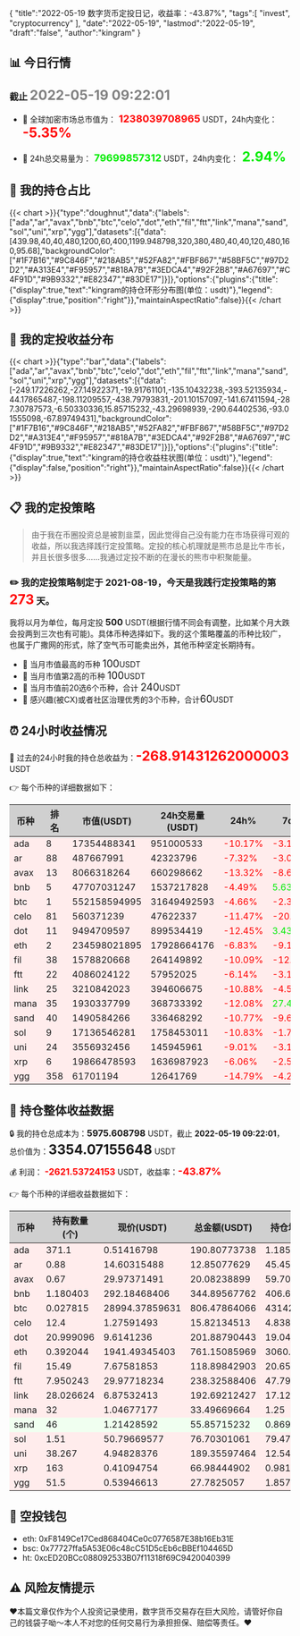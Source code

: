 {
"title":"2022-05-19 数字货币定投日记，收益率：-43.87%",
"tags":[
"invest",
"cryptocurrency"
],
"date":"2022-05-19",
"lastmod":"2022-05-19",
"draft":"false",
"author":"kingram"
}

##  📊 今日行情
### 截止 <font color=grey size=5 >**2022-05-19 09:22:01**</font>
- 🍖 全球加密市场总市值为：<font color=#FF0000 size=4 > **1238039708965**</font> USDT，24h内变化：<font color=#FF0000 size=5 > **-5.35%**</font>

- 🍤 24h总交易量为：<font color=#00EC00 size=4 > **79699857312**</font> USDT，24h内变化：<font color=#00EC00 size=5 > **2.94%**</font>

## 🎨 我的持仓占比
{{< chart >}}{"type":"doughnut","data":{"labels":["ada","ar","avax","bnb","btc","celo","dot","eth","fil","ftt","link","mana","sand","sol","uni","xrp","ygg"],"datasets":[{"data":[439.98,40,40,480,1200,60,400,1199.948798,320,380,480,40,40,120,480,160,95.68],"backgroundColor":["#1F7B16","#9C846F","#218AB5","#52FA82","#FBF867","#58BF5C","#97D2D2","#A313E4","#F95957","#818A7B","#3EDCA4","#92F2B8","#A67697","#C4F91D","#9B9332","#E82347","#83DE17"]}]},"options":{"plugins":{"title":{"display":true,"text":"kingram的持仓环形分布图(单位：usdt)"},"legend":{"display":true,"position":"right"}},"maintainAspectRatio":false}}{{< /chart >}}

## 🍺 我的定投收益分布
{{< chart >}}{"type":"bar","data":{"labels":["ada","ar","avax","bnb","btc","celo","dot","eth","fil","ftt","link","mana","sand","sol","uni","xrp","ygg"],"datasets":[{"data":[-249.17226262,-27.14922371,-19.91761101,-135.10432238,-393.52135934,-44.17865487,-198.11209557,-438.79793831,-201.10157097,-141.67411594,-287.30787573,-6.50330336,15.85715232,-43.29698939,-290.64402536,-93.01555098,-67.89749431],"backgroundColor":["#1F7B16","#9C846F","#218AB5","#52FA82","#FBF867","#58BF5C","#97D2D2","#A313E4","#F95957","#818A7B","#3EDCA4","#92F2B8","#A67697","#C4F91D","#9B9332","#E82347","#83DE17"]}]},"options":{"plugins":{"title":{"display":true,"text":"kingram的持仓收益柱状图(单位：usdt)"},"legend":{"display":false,"position":"right"}},"maintainAspectRatio":false}}{{< /chart >}}

## 📋 我的定投策略

> 由于我在币圈投资总是被割韭菜，因此觉得自己没有能力在市场获得可观的收益，所以我选择践行定投策略。定投的核心机理就是熊市总是比牛市长，并且长很多很多……我通过定投不断的在漫长的熊市中积聚能量。

### ✏️ 我的定投策略制定于 **2021-08-19**，今天是我践行定投策略的第<font color=#FF0000 size=5 > **273**</font> 天。
我将以月为单位，每月定投 <font size=3 ><strong> 500 </strong></font> USDT(根据行情不同会有调整，比如某个月大跌会投两到三次也有可能)。具体币种选择如下。我的这个策略覆盖的币种比较广，也属于广撒网的形式，除了空气币可能卖出外，其他币种坚定长期持有。

- 🥇 当月市值最高的币种 <font size=4 >100</font>USDT
- 🥈 当月市值第2高的币种 <font size=4 >100</font>USDT
- 🥉 当月市值前20选6个币种，合计 <font size=4 >240</font>USDT
- 🏅 感兴趣(被CX)或者社区治理优秀的3个币种，合计<font size=4 >60</font>USDT

## ⏰ 24小时收益情况
📌 过去的24小时我的持仓总收益为：<font color=#FF0000 size=5 >**-268.91431262000003**</font> USDT

👉 每个币种的详细数据如下：
<table>
    <thead><tr bgcolor="#d0d0d0" ><th>币种</th><th>排名</th><th>市值(USDT)</th><th>24h交易量(USDT)</th><th>24h%</th><th>7d%</th><th>24h收益</th></tr></thead>
    <tbody>
    <tr>
        <td bgcolor=#FFECEC>ada</td>
        <td bgcolor=#FFECEC>8</td>
        <td bgcolor=#FFECEC>17354488341</td>
        <td bgcolor=#FFECEC>951000533</td>
        <td bgcolor=#FFECEC><font color=#FF0000>-10.17%</font></td>
        <td bgcolor=#FFECEC><font color=#FF0000>-3.17%</font></td>
        <td bgcolor=#FFECEC><font color=#FF0000 size=3 ><strong>-21.59861206</strong></font></td>
    </tr>
    <tr>
        <td bgcolor=#FFECEC>ar</td>
        <td bgcolor=#FFECEC>88</td>
        <td bgcolor=#FFECEC>487667991</td>
        <td bgcolor=#FFECEC>42323796</td>
        <td bgcolor=#FFECEC><font color=#FF0000>-7.32%</font></td>
        <td bgcolor=#FFECEC><font color=#FF0000>-3.08%</font></td>
        <td bgcolor=#FFECEC><font color=#FF0000 size=3 ><strong>-1.01432782</strong></font></td>
    </tr>
    <tr>
        <td bgcolor=#FFECEC>avax</td>
        <td bgcolor=#FFECEC>13</td>
        <td bgcolor=#FFECEC>8066318264</td>
        <td bgcolor=#FFECEC>660298662</td>
        <td bgcolor=#FFECEC><font color=#FF0000>-13.32%</font></td>
        <td bgcolor=#FFECEC><font color=#FF0000>-8.69%</font></td>
        <td bgcolor=#FFECEC><font color=#FF0000 size=3 ><strong>-3.08622715</strong></font></td>
    </tr>
    <tr>
        <td bgcolor=#FFECEC>bnb</td>
        <td bgcolor=#FFECEC>5</td>
        <td bgcolor=#FFECEC>47707031247</td>
        <td bgcolor=#FFECEC>1537217828</td>
        <td bgcolor=#FFECEC><font color=#FF0000>-4.49%</font></td>
        <td bgcolor=#FFECEC><font color=#00EC00>5.63%</font></td>
        <td bgcolor=#FFECEC><font color=#FF0000 size=3 ><strong>-16.20316932</strong></font></td>
    </tr>
    <tr>
        <td bgcolor=#FFECEC>btc</td>
        <td bgcolor=#FFECEC>1</td>
        <td bgcolor=#FFECEC>552158594995</td>
        <td bgcolor=#FFECEC>31649492593</td>
        <td bgcolor=#FFECEC><font color=#FF0000>-4.66%</font></td>
        <td bgcolor=#FFECEC><font color=#FF0000>-2.32%</font></td>
        <td bgcolor=#FFECEC><font color=#FF0000 size=3 ><strong>-39.45809889</strong></font></td>
    </tr>
    <tr>
        <td bgcolor=#FFECEC>celo</td>
        <td bgcolor=#FFECEC>81</td>
        <td bgcolor=#FFECEC>560371239</td>
        <td bgcolor=#FFECEC>47622337</td>
        <td bgcolor=#FFECEC><font color=#FF0000>-11.47%</font></td>
        <td bgcolor=#FFECEC><font color=#FF0000>-20.55%</font></td>
        <td bgcolor=#FFECEC><font color=#FF0000 size=3 ><strong>-2.0496309</strong></font></td>
    </tr>
    <tr>
        <td bgcolor=#FFECEC>dot</td>
        <td bgcolor=#FFECEC>11</td>
        <td bgcolor=#FFECEC>9494709597</td>
        <td bgcolor=#FFECEC>899534419</td>
        <td bgcolor=#FFECEC><font color=#FF0000>-12.45%</font></td>
        <td bgcolor=#FFECEC><font color=#00EC00>3.43%</font></td>
        <td bgcolor=#FFECEC><font color=#FF0000 size=3 ><strong>-28.71210939</strong></font></td>
    </tr>
    <tr>
        <td bgcolor=#FFECEC>eth</td>
        <td bgcolor=#FFECEC>2</td>
        <td bgcolor=#FFECEC>234598021895</td>
        <td bgcolor=#FFECEC>17928664176</td>
        <td bgcolor=#FFECEC><font color=#FF0000>-6.83%</font></td>
        <td bgcolor=#FFECEC><font color=#FF0000>-9.16%</font></td>
        <td bgcolor=#FFECEC><font color=#FF0000 size=3 ><strong>-55.79243658</strong></font></td>
    </tr>
    <tr>
        <td bgcolor=#FFECEC>fil</td>
        <td bgcolor=#FFECEC>38</td>
        <td bgcolor=#FFECEC>1578820668</td>
        <td bgcolor=#FFECEC>264149892</td>
        <td bgcolor=#FFECEC><font color=#FF0000>-10.09%</font></td>
        <td bgcolor=#FFECEC><font color=#FF0000>-12.41%</font></td>
        <td bgcolor=#FFECEC><font color=#FF0000 size=3 ><strong>-13.34807483</strong></font></td>
    </tr>
    <tr>
        <td bgcolor=#FFECEC>ftt</td>
        <td bgcolor=#FFECEC>22</td>
        <td bgcolor=#FFECEC>4086024122</td>
        <td bgcolor=#FFECEC>57952025</td>
        <td bgcolor=#FFECEC><font color=#FF0000>-6.14%</font></td>
        <td bgcolor=#FFECEC><font color=#FF0000>-3.11%</font></td>
        <td bgcolor=#FFECEC><font color=#FF0000 size=3 ><strong>-15.58348912</strong></font></td>
    </tr>
    <tr>
        <td bgcolor=#FFECEC>link</td>
        <td bgcolor=#FFECEC>25</td>
        <td bgcolor=#FFECEC>3210842023</td>
        <td bgcolor=#FFECEC>394606675</td>
        <td bgcolor=#FFECEC><font color=#FF0000>-10.88%</font></td>
        <td bgcolor=#FFECEC><font color=#FF0000>-4.59%</font></td>
        <td bgcolor=#FFECEC><font color=#FF0000 size=3 ><strong>-23.52139023</strong></font></td>
    </tr>
    <tr>
        <td bgcolor=#FFECEC>mana</td>
        <td bgcolor=#FFECEC>35</td>
        <td bgcolor=#FFECEC>1930337799</td>
        <td bgcolor=#FFECEC>368733392</td>
        <td bgcolor=#FFECEC><font color=#FF0000>-12.08%</font></td>
        <td bgcolor=#FFECEC><font color=#00EC00>27.40%</font></td>
        <td bgcolor=#FFECEC><font color=#FF0000 size=3 ><strong>-4.60109408</strong></font></td>
    </tr>
    <tr>
        <td bgcolor=#FFECEC>sand</td>
        <td bgcolor=#FFECEC>40</td>
        <td bgcolor=#FFECEC>1490584266</td>
        <td bgcolor=#FFECEC>336468292</td>
        <td bgcolor=#FFECEC><font color=#FF0000>-10.77%</font></td>
        <td bgcolor=#FFECEC><font color=#FF0000>-9.61%</font></td>
        <td bgcolor=#FFECEC><font color=#FF0000 size=3 ><strong>-6.74381934</strong></font></td>
    </tr>
    <tr>
        <td bgcolor=#FFECEC>sol</td>
        <td bgcolor=#FFECEC>9</td>
        <td bgcolor=#FFECEC>17136546281</td>
        <td bgcolor=#FFECEC>1758453011</td>
        <td bgcolor=#FFECEC><font color=#FF0000>-10.83%</font></td>
        <td bgcolor=#FFECEC><font color=#FF0000>-1.73%</font></td>
        <td bgcolor=#FFECEC><font color=#FF0000 size=3 ><strong>-9.31528251</strong></font></td>
    </tr>
    <tr>
        <td bgcolor=#FFECEC>uni</td>
        <td bgcolor=#FFECEC>24</td>
        <td bgcolor=#FFECEC>3556932456</td>
        <td bgcolor=#FFECEC>145945961</td>
        <td bgcolor=#FFECEC><font color=#FF0000>-9.01%</font></td>
        <td bgcolor=#FFECEC><font color=#FF0000>-3.10%</font></td>
        <td bgcolor=#FFECEC><font color=#FF0000 size=3 ><strong>-18.74042836</strong></font></td>
    </tr>
    <tr>
        <td bgcolor=#FFECEC>xrp</td>
        <td bgcolor=#FFECEC>6</td>
        <td bgcolor=#FFECEC>19866478593</td>
        <td bgcolor=#FFECEC>1636987923</td>
        <td bgcolor=#FFECEC><font color=#FF0000>-6.06%</font></td>
        <td bgcolor=#FFECEC><font color=#FF0000>-2.55%</font></td>
        <td bgcolor=#FFECEC><font color=#FF0000 size=3 ><strong>-4.32394509</strong></font></td>
    </tr>
    <tr>
        <td bgcolor=#FFECEC>ygg</td>
        <td bgcolor=#FFECEC>358</td>
        <td bgcolor=#FFECEC>61701194</td>
        <td bgcolor=#FFECEC>12641769</td>
        <td bgcolor=#FFECEC><font color=#FF0000>-14.79%</font></td>
        <td bgcolor=#FFECEC><font color=#FF0000>-4.22%</font></td>
        <td bgcolor=#FFECEC><font color=#FF0000 size=3 ><strong>-4.82217695</strong></font></td>
    </tr>
    </tbody>
</table>

## 🎯 持仓整体收益数据

🔒 我的持仓总成本为：<font size=3 >**5975.608798**</font> USDT，截止 **2022-05-19 09:22:01**，总价值为：<font  size=5 >**3354.07155648**</font> USDT

💰 利润： <font color=#FF0000 size=3 >**-2621.53724153**</font> USDT，收益率：<font color=#FF0000 size=4 >**-43.87%**</font>

👉 每个币种的详细收益数据如下：

<table>
    <thead><tr bgcolor="#d0d0d0" ><th>币种</th><th>持有数量(个)</th><th>现价(USDT)</th><th>总金额(USDT)</th><th>持仓均价(USDT)</th><th>成本(USDT)</th><th>利润(USDT)</th><th>收益率</th></tr></thead>
    <tbody>
    <tr>
        <td bgcolor=#FFECEC>ada</td>
        <td bgcolor=#FFECEC>371.1</td>
        <td bgcolor=#FFECEC>0.51416798</td>
        <td bgcolor=#FFECEC>190.80773738</td>
        <td bgcolor=#FFECEC>1.18561035</td>
        <td bgcolor=#FFECEC>439.98</td>
        <td bgcolor=#FFECEC>-249.17226262</td>
        <td bgcolor=#FFECEC><font color=#FF0000 size=3 ><strong>-56.63%</strong></font></td>
    </tr>
    <tr>
        <td bgcolor=#FFECEC>ar</td>
        <td bgcolor=#FFECEC>0.88</td>
        <td bgcolor=#FFECEC>14.60315488</td>
        <td bgcolor=#FFECEC>12.85077629</td>
        <td bgcolor=#FFECEC>45.45454545</td>
        <td bgcolor=#FFECEC>40</td>
        <td bgcolor=#FFECEC>-27.14922371</td>
        <td bgcolor=#FFECEC><font color=#FF0000 size=3 ><strong>-67.87%</strong></font></td>
    </tr>
    <tr>
        <td bgcolor=#FFECEC>avax</td>
        <td bgcolor=#FFECEC>0.67</td>
        <td bgcolor=#FFECEC>29.97371491</td>
        <td bgcolor=#FFECEC>20.08238899</td>
        <td bgcolor=#FFECEC>59.70149254</td>
        <td bgcolor=#FFECEC>40</td>
        <td bgcolor=#FFECEC>-19.91761101</td>
        <td bgcolor=#FFECEC><font color=#FF0000 size=3 ><strong>-49.79%</strong></font></td>
    </tr>
    <tr>
        <td bgcolor=#FFECEC>bnb</td>
        <td bgcolor=#FFECEC>1.180403</td>
        <td bgcolor=#FFECEC>292.18468406</td>
        <td bgcolor=#FFECEC>344.89567762</td>
        <td bgcolor=#FFECEC>406.64078285</td>
        <td bgcolor=#FFECEC>480</td>
        <td bgcolor=#FFECEC>-135.10432238</td>
        <td bgcolor=#FFECEC><font color=#FF0000 size=3 ><strong>-28.15%</strong></font></td>
    </tr>
    <tr>
        <td bgcolor=#FFECEC>btc</td>
        <td bgcolor=#FFECEC>0.027815</td>
        <td bgcolor=#FFECEC>28994.37859631</td>
        <td bgcolor=#FFECEC>806.47864066</td>
        <td bgcolor=#FFECEC>43142.18946612</td>
        <td bgcolor=#FFECEC>1200</td>
        <td bgcolor=#FFECEC>-393.52135934</td>
        <td bgcolor=#FFECEC><font color=#FF0000 size=3 ><strong>-32.79%</strong></font></td>
    </tr>
    <tr>
        <td bgcolor=#FFECEC>celo</td>
        <td bgcolor=#FFECEC>12.4</td>
        <td bgcolor=#FFECEC>1.27591493</td>
        <td bgcolor=#FFECEC>15.82134513</td>
        <td bgcolor=#FFECEC>4.83870968</td>
        <td bgcolor=#FFECEC>60</td>
        <td bgcolor=#FFECEC>-44.17865487</td>
        <td bgcolor=#FFECEC><font color=#FF0000 size=3 ><strong>-73.63%</strong></font></td>
    </tr>
    <tr>
        <td bgcolor=#FFECEC>dot</td>
        <td bgcolor=#FFECEC>20.999096</td>
        <td bgcolor=#FFECEC>9.6141236</td>
        <td bgcolor=#FFECEC>201.88790443</td>
        <td bgcolor=#FFECEC>19.04843904</td>
        <td bgcolor=#FFECEC>400</td>
        <td bgcolor=#FFECEC>-198.11209557</td>
        <td bgcolor=#FFECEC><font color=#FF0000 size=3 ><strong>-49.53%</strong></font></td>
    </tr>
    <tr>
        <td bgcolor=#FFECEC>eth</td>
        <td bgcolor=#FFECEC>0.392044</td>
        <td bgcolor=#FFECEC>1941.49345403</td>
        <td bgcolor=#FFECEC>761.15085969</td>
        <td bgcolor=#FFECEC>3060.75031884</td>
        <td bgcolor=#FFECEC>1199.948798</td>
        <td bgcolor=#FFECEC>-438.79793831</td>
        <td bgcolor=#FFECEC><font color=#FF0000 size=3 ><strong>-36.57%</strong></font></td>
    </tr>
    <tr>
        <td bgcolor=#FFECEC>fil</td>
        <td bgcolor=#FFECEC>15.49</td>
        <td bgcolor=#FFECEC>7.67581853</td>
        <td bgcolor=#FFECEC>118.89842903</td>
        <td bgcolor=#FFECEC>20.65848935</td>
        <td bgcolor=#FFECEC>320</td>
        <td bgcolor=#FFECEC>-201.10157097</td>
        <td bgcolor=#FFECEC><font color=#FF0000 size=3 ><strong>-62.84%</strong></font></td>
    </tr>
    <tr>
        <td bgcolor=#FFECEC>ftt</td>
        <td bgcolor=#FFECEC>7.950243</td>
        <td bgcolor=#FFECEC>29.97718234</td>
        <td bgcolor=#FFECEC>238.32588406</td>
        <td bgcolor=#FFECEC>47.79728116</td>
        <td bgcolor=#FFECEC>380</td>
        <td bgcolor=#FFECEC>-141.67411594</td>
        <td bgcolor=#FFECEC><font color=#FF0000 size=3 ><strong>-37.28%</strong></font></td>
    </tr>
    <tr>
        <td bgcolor=#FFECEC>link</td>
        <td bgcolor=#FFECEC>28.026624</td>
        <td bgcolor=#FFECEC>6.87532413</td>
        <td bgcolor=#FFECEC>192.69212427</td>
        <td bgcolor=#FFECEC>17.12657222</td>
        <td bgcolor=#FFECEC>480</td>
        <td bgcolor=#FFECEC>-287.30787573</td>
        <td bgcolor=#FFECEC><font color=#FF0000 size=3 ><strong>-59.86%</strong></font></td>
    </tr>
    <tr>
        <td bgcolor=#FFECEC>mana</td>
        <td bgcolor=#FFECEC>32</td>
        <td bgcolor=#FFECEC>1.04677177</td>
        <td bgcolor=#FFECEC>33.49669664</td>
        <td bgcolor=#FFECEC>1.25</td>
        <td bgcolor=#FFECEC>40</td>
        <td bgcolor=#FFECEC>-6.50330336</td>
        <td bgcolor=#FFECEC><font color=#FF0000 size=3 ><strong>-16.26%</strong></font></td>
    </tr>
    <tr>
        <td bgcolor=#F0FFF0>sand</td>
        <td bgcolor=#F0FFF0>46</td>
        <td bgcolor=#F0FFF0>1.21428592</td>
        <td bgcolor=#F0FFF0>55.85715232</td>
        <td bgcolor=#F0FFF0>0.86956522</td>
        <td bgcolor=#F0FFF0>40</td>
        <td bgcolor=#F0FFF0>15.85715232</td>
        <td bgcolor=#F0FFF0><font color=#00EC00 size=3 ><strong>39.64%</strong></font></td>
    </tr>
    <tr>
        <td bgcolor=#FFECEC>sol</td>
        <td bgcolor=#FFECEC>1.51</td>
        <td bgcolor=#FFECEC>50.79669577</td>
        <td bgcolor=#FFECEC>76.70301061</td>
        <td bgcolor=#FFECEC>79.47019868</td>
        <td bgcolor=#FFECEC>120</td>
        <td bgcolor=#FFECEC>-43.29698939</td>
        <td bgcolor=#FFECEC><font color=#FF0000 size=3 ><strong>-36.08%</strong></font></td>
    </tr>
    <tr>
        <td bgcolor=#FFECEC>uni</td>
        <td bgcolor=#FFECEC>38.267</td>
        <td bgcolor=#FFECEC>4.94828376</td>
        <td bgcolor=#FFECEC>189.35597464</td>
        <td bgcolor=#FFECEC>12.54344474</td>
        <td bgcolor=#FFECEC>480</td>
        <td bgcolor=#FFECEC>-290.64402536</td>
        <td bgcolor=#FFECEC><font color=#FF0000 size=3 ><strong>-60.55%</strong></font></td>
    </tr>
    <tr>
        <td bgcolor=#FFECEC>xrp</td>
        <td bgcolor=#FFECEC>163</td>
        <td bgcolor=#FFECEC>0.41094754</td>
        <td bgcolor=#FFECEC>66.98444902</td>
        <td bgcolor=#FFECEC>0.98159509</td>
        <td bgcolor=#FFECEC>160</td>
        <td bgcolor=#FFECEC>-93.01555098</td>
        <td bgcolor=#FFECEC><font color=#FF0000 size=3 ><strong>-58.13%</strong></font></td>
    </tr>
    <tr>
        <td bgcolor=#FFECEC>ygg</td>
        <td bgcolor=#FFECEC>51.5</td>
        <td bgcolor=#FFECEC>0.53946613</td>
        <td bgcolor=#FFECEC>27.7825057</td>
        <td bgcolor=#FFECEC>1.85786408</td>
        <td bgcolor=#FFECEC>95.68</td>
        <td bgcolor=#FFECEC>-67.89749431</td>
        <td bgcolor=#FFECEC><font color=#FF0000 size=3 ><strong>-70.96%</strong></font></td>
    </tr>
    </tbody>
</table>

## 🤞 空投钱包
- eth: 0xF8149Ce17Ced868404Ce0c0776587E38b16Eb31E
- bsc: 0x77727ffa5A53E06c48cC51D5cEb6cBBEf104465D
- ht: 0xcED20BCc088092533B07f11318f69C9420040399

## ⚠️ 风险友情提示
❤️本篇文章仅作为个人投资记录使用，数字货币交易存在巨大风险，请管好你自己的钱袋子呦～本人不对您的任何交易行为承担担保、赔偿等责任。❤️
